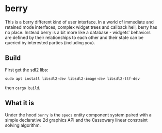 # berry
This is a berry different kind of user interface. In a world of immediate and
retained mode interfaces, complex widget trees and callback hell, berry has no
place. Instead berry is a bit more like a database - widgets' behaviors are
defined by their relationships to each other and their state can be queried by
interested parties (including you).

## Build
First get the sdl2 libs:
```
sudo apt install libsdl2-dev libsdl2-image-dev libsdl2-ttf-dev
```
then `cargo build`.

## What it is
Under the hood `berry` is the `specs` entity component system paired with a
simple declarative 2d graphics API and the Cassowary linear constraint solving
algorithm.
